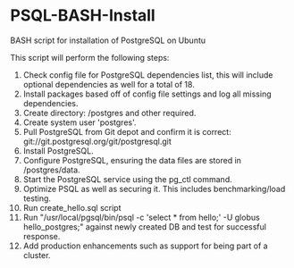 # PSQL-BASH-Install
BASH script for installation of PostgreSQL on Ubuntu

This script will perform the following steps:
1. Check config file for PostgreSQL dependencies list, this will include optional dependencies as well for a total of 18.
2. Install packages based off of config file settings and log all missing dependencies.
3. Create directory: /postgres and other required.
4. Create system user 'postgres'.
5. Pull PostgreSQL from Git depot and confirm it is correct: git://git.postgresql.org/git/postgresql.git
6. Install PostgreSQL.
7. Configure PostgreSQL, ensuring the data files are stored in /postgres/data.
8. Start the PostgreSQL service using the pg_ctl command.
9. Optimize PSQL as well as securing it. This includes benchmarking/load testing.
10. Run create_hello.sql script
11. Run "/usr/local/pgsql/bin/psql -c 'select * from hello;' -U globus hello_postgres;" against newly created DB and test for successful response.
12. Add production enhancements such as support for being part of a cluster.
